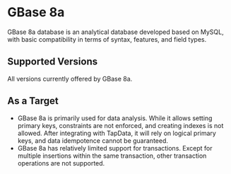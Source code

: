 # GBase 8a



GBase 8a database is an analytical database developed based on MySQL, with basic compatibility in terms of syntax, features, and field types.

## Supported Versions

All versions currently offered by GBase 8a.

## As a Target

- GBase 8a is primarily used for data analysis. While it allows setting primary keys, constraints are not enforced, and creating indexes is not allowed. After integrating with TapData, it will rely on logical primary keys, and data idempotence cannot be guaranteed.
- GBase 8a has relatively limited support for transactions. Except for multiple insertions within the same transaction, other transaction operations are not supported.